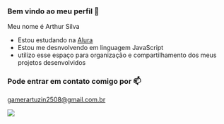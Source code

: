 ### Bem vindo ao meu perfil 💙

Meu nome é Arthur Silva

- Estou estudando na [Alura](https://www.alura.com.br)
- Estou me desnvolvendo em linguagem JavaScript
- utilizo esse espaço para organização e compartilhamento dos meus projetos desenvolvidos

### Pode entrar em contato comigo por 📫

gamerartuzin2508@gmail.com.br

![](https://media1.tenor.com/m/PKKCAakpBZIAAAAC/neyney-neymar.gif)
